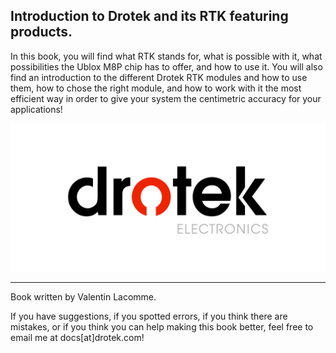 ## Introduction to Drotek and its RTK featuring products.

In this book, you will find what RTK stands for, what is possible with it, what possibilities the Ublox M8P chip has to offer, and how to use it. You will also find an introduction to the different Drotek RTK modules and how to use them, how to chose the right module, and how to work with it the most efficient way in order to give your system the centimetric accuracy for your applications!

<p align="center">
  <img src="./images/drotek.jpg?raw=true" alt="Drotek Logo"/>
</p>


-----


Book written by Valentin Lacomme. 

If you have suggestions, if you spotted errors, if you think there are mistakes, or if you think you can help making this book better, feel free to email me at docs[at]drotek.com!
